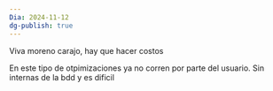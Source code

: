 ```yaml
---
Dia: 2024-11-12
dg-publish: true
---
```

Viva moreno carajo, hay que hacer costos 


En este tipo de otpimizaciones ya no corren por parte del usuario. Sin internas de la bdd y es dificil 